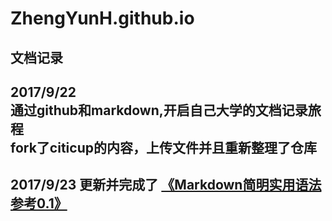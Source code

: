 # ZhengYunH.github.io
文档记录
---
2017/9/22  
通过github和markdown,开启自己大学的文档记录旅程  
fork了citicup的内容，上传文件并且重新整理了仓库  
---
2017/9/23
更新并完成了 [《Markdown简明实用语法参考0.1》](./各种语法/markdown语法.md)
---